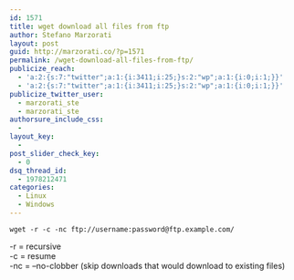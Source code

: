 ```yaml
---
id: 1571
title: wget download all files from ftp
author: Stefano Marzorati
layout: post
guid: http://marzorati.co/?p=1571
permalink: /wget-download-all-files-from-ftp/
publicize_reach:
  - 'a:2:{s:7:"twitter";a:1:{i:3411;i:25;}s:2:"wp";a:1:{i:0;i:1;}}'
  - 'a:2:{s:7:"twitter";a:1:{i:3411;i:25;}s:2:"wp";a:1:{i:0;i:1;}}'
publicize_twitter_user:
  - marzorati_ste
  - marzorati_ste
authorsure_include_css:
  - 
layout_key:
  - 
post_slider_check_key:
  - 0
dsq_thread_id:
  - 1978212471
categories:
  - Linux
  - Windows
---
```

`wget -r -c -nc ftp://username:password@ftp.example.com/`

-r = recursive  
-c = resume  
-nc = &#8211;no-clobber (skip downloads that would download to existing files)